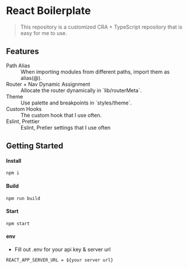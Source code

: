 # React Boilerplate
> This repository is a customized CRA + TypeScript repository that is easy for me to use.

## Features

<dl>
  <dt>Path Alias</dt>
  <dd>When importing modules from different paths, import them as alias(@).</dd>

  <dt>Router + Nav Dynamic Assignment</dt>
  <dd>Allocate the router dynamically in `lib/routerMeta`.</dd>

  <dt>Theme</dt>
  <dd>Use palette and breakpoints in `styles/theme`.</dd>

  <dt>Custom Hooks</dt>
  <dd>The custom hook that I use often.</dd>

  <dt>Eslint, Prettier</dt>
  <dd>Eslint, Pretier settings that I use often</dd>
<dl>

## Getting Started

#### Install
```
npm i
```
#### Build
```
npm run build
```
#### Start
```
npm start
```
#### env

- Fill out .env for your api key & server url
```
REACT_APP_SERVER_URL = ${your server url}
```
